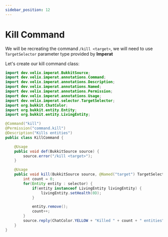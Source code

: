 ```yaml
---
sidebar_position: 12
---
```

# Kill Command
We will be recreating the command `/kill <target>`, we will need to use `TargetSelector` parameter type provided by **Imperat**

Let's create our kill command class:

```java
import dev.velix.imperat.BukkitSource;
import dev.velix.imperat.annotations.Command;
import dev.velix.imperat.annotations.Description;
import dev.velix.imperat.annotations.Named;
import dev.velix.imperat.annotations.Permission;
import dev.velix.imperat.annotations.Usage;
import dev.velix.imperat.selector.TargetSelector;
import org.bukkit.ChatColor;
import org.bukkit.entity.Entity;
import org.bukkit.entity.LivingEntity;

@Command("kill")
@Permission("command.kill")
@Description("Kills entities")
public class KillCommand {

    @Usage
    public void def(BukkitSource source) {
        source.error("/kill <target>");
    }

    @Usage
    public void kill(BukkitSource source, @Named("target") TargetSelector selector) {
        int count = 0;
        for(Entity entity : selector) {
            if(entity instanceof LivingEntity livingEntity) {
                livingEntity.setHealth(0D);
            }

            entity.remove();
            count++;
        }
        source.reply(ChatColor.YELLOW + "Killed " + count + " entities");
    }
}
```

